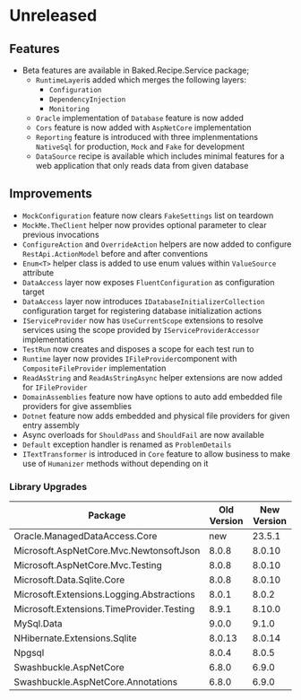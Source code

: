 # Unreleased

## Features

- Beta features are available in Baked.Recipe.Service package;
  - `RuntimeLayer`is added which merges the following layers:
      - `Configuration`
      - `DependencyInjection`
      - `Monitoring`
  - `Oracle` implementation of `Database` feature is now added
  - `Cors` feature is now added with `AspNetCore` implementation
  - `Reporting` feature is introduced with three implenmentations `NativeSql`
    for production, `Mock` and `Fake` for development
  - `DataSource` recipe is available which includes minimal features for a web
    application that only reads data from given database

## Improvements

- `MockConfiguration` feature now clears `FakeSettings` list on teardown
- `MockMe.TheClient` helper now provides optional parameter to clear previous
  invocations
- `ConfigureAction` and `OverrideAction` helpers are now added to configure
  `RestApi.ActionModel` before and after conventions
- `Enum<T>` helper class is added to use enum values within `ValueSource`
  attribute
- `DataAccess` layer now exposes `FluentConfiguration` as configuration target
- `DataAccess` layer now introduces `IDatabaseInitializerCollection`
  configuration target for registering database initialization actions
- `IServiceProvider` now has `UseCurrentScope` extensions to resolve services
  using the scope provided by `IServiceProviderAccessor` implementations
- `TestRun` now creates and disposes a scope for each test run to
- `Runtime` layer now provides `IFileProvider`component with
  `CompositeFileProvider` implementation
- `ReadAsString` and `ReadAsStringAsync` helper extensions are now added for
  `IFileProvider`
- `DomainAssemblies` feature now have options to auto add embedded file
  providers for give assemblies
- `Dotnet` feature now adds embedded and physical file providers for given
  entry assembly
- Async overloads for `ShouldPass` and `ShouldFail` are now available
- `Default` exception handler is renamed as `ProblemDetails`
- `ITextTransformer` is introduced in `Core` feature to allow business to make
  use of `Humanizer` methods without depending on it

### Library Upgrades

| Package                                   | Old Version | New Version |
| ----------------------------------------- | ----------- | ----------- |
| Oracle.ManagedDataAccess.Core             | new         | 23.5.1      |
| Microsoft.AspNetCore.Mvc.NewtonsoftJson   | 8.0.8       | 8.0.10      |
| Microsoft.AspNetCore.Mvc.Testing          | 8.0.8       | 8.0.10      |
| Microsoft.Data.Sqlite.Core                | 8.0.8       | 8.0.10      |
| Microsoft.Extensions.Logging.Abstractions | 8.0.1       | 8.0.2       |
| Microsoft.Extensions.TimeProvider.Testing | 8.9.1       | 8.10.0      |
| MySql.Data                                | 9.0.0       | 9.1.0       |
| NHibernate.Extensions.Sqlite              | 8.0.13      | 8.0.14      |
| Npgsql                                    | 8.0.4       | 8.0.5       |
| Swashbuckle.AspNetCore                    | 6.8.0       | 6.9.0       |
| Swashbuckle.AspNetCore.Annotations        | 6.8.0       | 6.9.0       |
